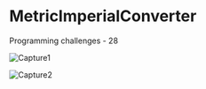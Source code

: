 # MetricImperialConverter
Programming challenges - 28

![Capture1](https://user-images.githubusercontent.com/105850016/206142458-6936e0a7-c955-4da8-9b53-9bc76cde4580.PNG)

![Capture2](https://user-images.githubusercontent.com/105850016/206142469-beecdaa7-c996-48e9-915b-0dd23d5c58fc.PNG)
